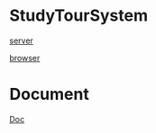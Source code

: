 
# StudyTourSystem

[server](./server/README.md)

[browser](./browser/README.md)

# Document

[Doc](./doc/README.md)

